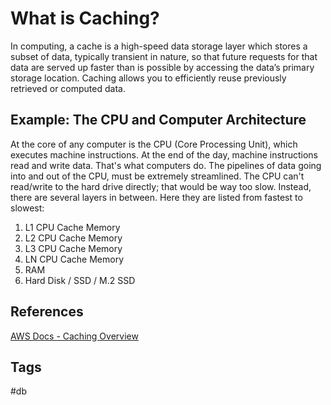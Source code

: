 # What is Caching?

In computing, a cache is a high-speed data storage layer which stores a subset of data, typically transient in nature, so that future requests for that data are served up faster than is possible by accessing the data’s primary storage location. Caching allows you to efficiently reuse previously retrieved or computed data.  

## Example: The CPU and Computer Architecture
At the core of any computer is the CPU (Core Processing Unit), which executes machine instructions. At the end of the day, machine instructions read and write data. That's what computers do. The pipelines of data going into and out of the CPU, must be extremely streamlined. The CPU can't read/write to the hard drive directly; that would be way too slow. Instead, there are several layers in between. Here they are listed from fastest to slowest:  
1. L1 CPU Cache Memory  
2. L2 CPU Cache Memory  
3. L3 CPU Cache Memory  
4. LN CPU Cache Memory  
5. RAM  
6. Hard Disk / SSD / M.2 SSD  

## References
[AWS Docs - Caching Overview](https://aws.amazon.com/caching/)

## Tags
#db
